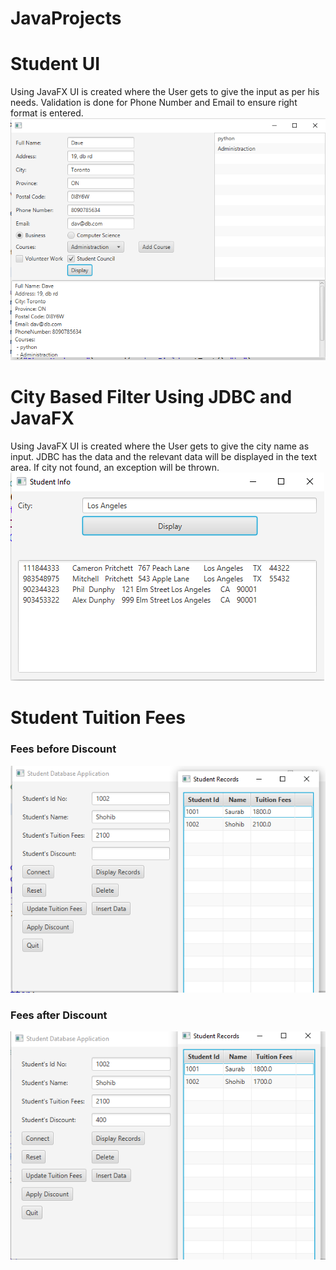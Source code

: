 # JavaProjects
# Student UI
Using JavaFX UI is created where the User gets to give the input as per his needs. Validation is done for Phone Number and Email to ensure right format is entered.
![Screenshot](1.PNG)
# City Based Filter Using JDBC and JavaFX
Using JavaFX UI is created where the User gets to give the city name as input. JDBC has the data and the relevant data will be displayed in the text area. If city not found, an exception will be thrown.
![Screenshot](2.PNG)
# Student Tuition Fees
### Fees before Discount
![Screenshot](3.PNG)
### Fees after Discount
![Screenshot](4.PNG)
